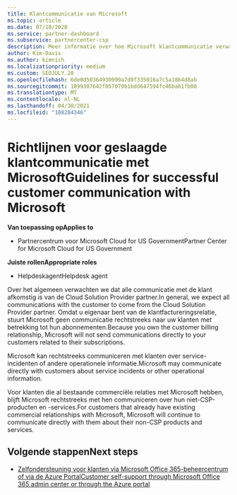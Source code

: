 ```yaml
---
title: Klantcommunicatie van Microsoft
ms.topic: article
ms.date: 07/10/2020
ms.service: partner-dashboard
ms.subservice: partnercenter-csp
description: Meer informatie over hoe Microsoft klantcommunicatie verwacht tussen klanten en partners in het Cloud Solution Provider programma.
author: Kim-Davis
ms.author: kimnich
ms.localizationpriority: medium
ms.custom: SEOJULY.20
ms.openlocfilehash: 6de0d50364930999a7d0f335016a7c5a1864d8ab
ms.sourcegitcommit: 1899307642f057070b1bdd647594fc46ba61fb08
ms.translationtype: MT
ms.contentlocale: nl-NL
ms.lasthandoff: 04/30/2021
ms.locfileid: "108284346"
---
```

# <a name="guidelines-for-successful-customer-communication-with-microsoft"></a><span data-ttu-id="b560e-103">Richtlijnen voor geslaagde klantcommunicatie met Microsoft</span><span class="sxs-lookup"><span data-stu-id="b560e-103">Guidelines for successful customer communication with Microsoft</span></span>

<span data-ttu-id="b560e-104">**Van toepassing op**</span><span class="sxs-lookup"><span data-stu-id="b560e-104">**Applies to**</span></span>

- <span data-ttu-id="b560e-105">Partnercentrum voor Microsoft Cloud for US Government</span><span class="sxs-lookup"><span data-stu-id="b560e-105">Partner Center for Microsoft Cloud for US Government</span></span>

<span data-ttu-id="b560e-106">**Juiste rollen**</span><span class="sxs-lookup"><span data-stu-id="b560e-106">**Appropriate roles**</span></span>

- <span data-ttu-id="b560e-107">Helpdeskagent</span><span class="sxs-lookup"><span data-stu-id="b560e-107">Helpdesk agent</span></span>

<span data-ttu-id="b560e-108">Over het algemeen verwachten we dat alle communicatie met de klant afkomstig is van de Cloud Solution Provider partner.</span><span class="sxs-lookup"><span data-stu-id="b560e-108">In general, we expect all communications with the customer to come from the Cloud Solution Provider partner.</span></span> <span data-ttu-id="b560e-109">Omdat u eigenaar bent van de klantfactureringsrelatie, stuurt Microsoft geen communicatie rechtstreeks naar uw klanten met betrekking tot hun abonnementen.</span><span class="sxs-lookup"><span data-stu-id="b560e-109">Because you own the customer billing relationship, Microsoft will not send communications directly to your customers related to their subscriptions.</span></span>

<span data-ttu-id="b560e-110">Microsoft kan rechtstreeks communiceren met klanten over service-incidenten of andere operationele informatie.</span><span class="sxs-lookup"><span data-stu-id="b560e-110">Microsoft may communicate directly with customers about service incidents or other operational information.</span></span>

<span data-ttu-id="b560e-111">Voor klanten die al bestaande commerciële relaties met Microsoft hebben, blijft Microsoft rechtstreeks met hen communiceren over hun niet-CSP-producten en -services.</span><span class="sxs-lookup"><span data-stu-id="b560e-111">For customers that already have existing commercial relationships with Microsoft, Microsoft will continue to communicate directly with them about their non-CSP products and services.</span></span>

## <a name="next-steps"></a><span data-ttu-id="b560e-112">Volgende stappen</span><span class="sxs-lookup"><span data-stu-id="b560e-112">Next steps</span></span>

- [<span data-ttu-id="b560e-113">Zelfondersteuning voor klanten via Microsoft Office 365-beheercentrum of via de Azure Portal</span><span class="sxs-lookup"><span data-stu-id="b560e-113">Customer self-support through Microsoft Office 365 admin center or through the Azure portal</span></span>](customer-self-support.md)